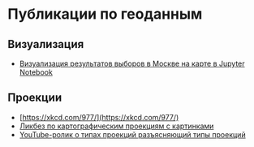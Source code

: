 # Публикации по геоданным

## Визуализация
- [Визуализация результатов выборов в Москве на карте в Jupyter Notebook](https://habr.com/ru/company/ods/blog/338554/)

## Проекции
- [https://xkcd.com/977/](https://xkcd.com/977/)
- [Ликбез по картографическим проекциям с картинками](https://habr.com/ru/post/235283/)
- [YouTube-ролик о типах проекций разъясняющий типы проекций](http://www.youtube.com/watch?v=2lR7s1Y6Zig#t=305)